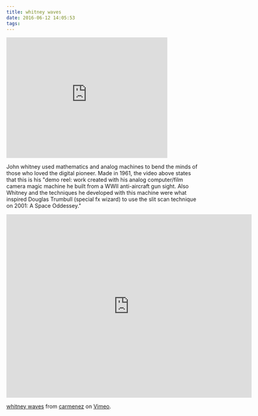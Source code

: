 ```yaml
---
title: whitney waves
date: 2016-06-12 14:05:53
tags:
---
```

<iframe width="420" height="315" src="https://www.youtube.com/embed/TbV7loKp69s" frameborder="0" allowfullscreen></iframe>

John whitney used mathematics and analog machines to bend the minds of those who loved the digital pioneer. Made in 1961, the video above states that this is his "demo reel: work created with his analog computer/film camera magic machine he built from a WWII anti-aircraft gun sight. Also Whitney and the techniques he developed with this machine were what inspired Douglas Trumbull (special fx wizard) to use the slit scan technique on 2001: A Space Oddessey." 

<iframe src="https://player.vimeo.com/video/176888671" width="640" height="479" frameborder="0" webkitallowfullscreen mozallowfullscreen allowfullscreen></iframe>
<p><a href="https://vimeo.com/176888671">whitney waves</a> from <a href="https://vimeo.com/carmenez">carmenez</a> on <a href="https://vimeo.com">Vimeo</a>.</p>

